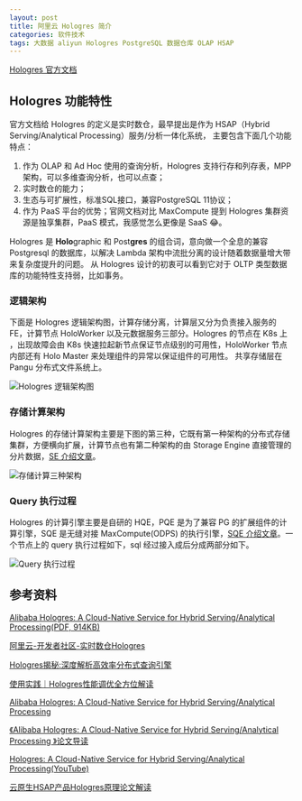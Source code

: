 ```yaml
---
layout: post
title: 阿里云 Hologres 简介
categories: 软件技术
tags: 大数据 aliyun Hologres PostgreSQL 数据仓库 OLAP HSAP
---
```


[Hologres 官方文档](https://help.aliyun.com/product/113622.html)

## Hologres 功能特性

官方文档给 Hologres 的定义是实时数仓，最早提出是作为 HSAP（Hybrid Serving/Analytical Processing）服务/分析一体化系统，
主要包含下面几个功能特点：

1. 作为 OLAP 和 Ad Hoc 使用的查询分析，Hologres 支持行存和列存表，MPP 架构，可以多维查询分析，也可以点查；
2. 实时数仓的能力；
3. 生态与可扩展性，标准SQL接口，兼容PostgreSQL 11协议；
4. 作为 PaaS 平台的优势；官网文档对比 MaxCompute 提到 Hologres 集群资源是独享集群，PaaS 模式，我感觉怎么更像是 SaaS :joy:。

Hologres 是 **Holo**graphic 和 Post**gres** 的组合词，意向做一个全息的兼容 Postgresql 的数据库，以解决 Lambda 架构中流批分离的设计随着数据量增大带来复杂度提升的问题。
从 Hologres 设计的初衷可以看到它对于 OLTP 类型数据库的功能特性支持弱，比如事务。

### 逻辑架构

下面是 Hologres 逻辑架构图，计算存储分离，计算层又分为负责接入服务的 FE，计算节点 HoloWorker 以及元数据服务三部分。Hologres 的节点在 K8s 上 ，出现故障会由 K8s 快速拉起新节点保证节点级别的可用性，HoloWorker 节点内部还有 Holo Master 来处理组件的异常以保证组件的可用性。
共享存储层在 Pangu 分布式文件系统上。

![Hologres 逻辑架构图](https://help-static-aliyun-doc.aliyuncs.com/assets/img/zh-CN/8226330561/p431174.png "Hologres 逻辑架构图")

### 存储计算架构

Hologres 的存储计算架构主要是下图的第三种，它既有第一种架构的分布式存储集群，方便横向扩展，计算节点也有第二种架构的由 Storage Engine 直接管理的分片数据，[SE 介绍文章](https://developer.aliyun.com/article/779284)。

![存储计算三种架构](https://help-static-aliyun-doc.aliyuncs.com/assets/img/zh-CN/8982742461/p386152.png "存储计算三种架构")

### Query 执行过程

Hologres 的计算引擎主要是自研的 HQE，PQE 是为了兼容 PG 的扩展组件的计算引擎，SQE 是无缝对接 MaxCompute(ODPS) 的执行引擎，[SQE 介绍文章](https://developer.aliyun.com/article/784755)。一个节点上的 query 执行过程如下，sql 经过接入成后分成两部分如下。

![Query 执行过程](https://help-static-aliyun-doc.aliyuncs.com/assets/img/zh-CN/3280384461/p386721.png "Hologres query 执行过程")


## 参考资料

[Alibaba Hologres: A Cloud-Native Service for Hybrid Serving/Analytical Processing(PDF, 914KB)](http://www.vldb.org/pvldb/vol13/p3272-jiang.pdf)

[阿里云-开发者社区-实时数仓Hologres](https://developer.aliyun.com/group/hologres)

[Hologres揭秘:深度解析高效率分布式查询引擎](https://developer.aliyun.com/article/784506)

[使用实践｜Hologres性能调优全方位解读](https://developer.aliyun.com/article/853578)

[Alibaba Hologres: A Cloud-Native Service for Hybrid Serving/Analytical Processing](https://zhuanlan.zhihu.com/p/449695265)

[《Alibaba Hologres: A Cloud-Native Service for Hybrid Serving/Analytical Processing 》论文导读](https://zhuanlan.zhihu.com/p/366276704)

[Hologres: A Cloud-Native Service for Hybrid Serving/Analytical Processing(YouTube)](https://www.youtube.com/watch?v=YttNq3ixxtQ)

[云原生HSAP产品Hologres原理论文解读](https://zhuanlan.zhihu.com/p/360750135)